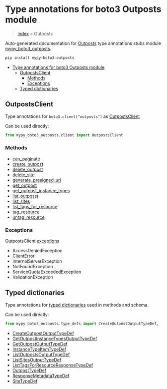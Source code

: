 # Type annotations for boto3 Outposts module

> [Index](..) > Outposts

Auto-generated documentation for
[Outposts](https://boto3.amazonaws.com/v1/documentation/api/1.17.77/reference/services/outposts.html#Outposts)
type annotations stubs module
[mypy_boto3_outposts](https://pypi.org/project/mypy-boto3-outposts/).

```bash
pip install mypy-boto3-outposts
```

- [Type annotations for boto3 Outposts module](#type-annotations-for-boto3-outposts-module)
  - [OutpostsClient](#outpostsclient)
    - [Methods](#methods)
    - [Exceptions](#exceptions)
  - [Typed dictionaries](#typed-dictionaries)

## OutpostsClient

Type annotations for `boto3.client("outposts")` as
[OutpostsClient](./client.md)

Can be used directly:

```python
from mypy_boto3_outposts.client import OutpostsClient
```

### Methods

- [can_paginate](./client.md#can_paginate)
- [create_outpost](./client.md#create_outpost)
- [delete_outpost](./client.md#delete_outpost)
- [delete_site](./client.md#delete_site)
- [generate_presigned_url](./client.md#generate_presigned_url)
- [get_outpost](./client.md#get_outpost)
- [get_outpost_instance_types](./client.md#get_outpost_instance_types)
- [list_outposts](./client.md#list_outposts)
- [list_sites](./client.md#list_sites)
- [list_tags_for_resource](./client.md#list_tags_for_resource)
- [tag_resource](./client.md#tag_resource)
- [untag_resource](./client.md#untag_resource)

### Exceptions

OutpostsClient [exceptions](./client.md#exceptions)

- AccessDeniedException
- ClientError
- InternalServerException
- NotFoundException
- ServiceQuotaExceededException
- ValidationException

## Typed dictionaries

Type annotations for [typed dictionaries](./type_defs.md) used in methods and
schema.

Can be used directly:

```python
from mypy_boto3_outposts.type_defs import CreateOutpostOutputTypeDef, ...
```

- [CreateOutpostOutputTypeDef](./type_defs.md#createoutpostoutputtypedef)
- [GetOutpostInstanceTypesOutputTypeDef](./type_defs.md#getoutpostinstancetypesoutputtypedef)
- [GetOutpostOutputTypeDef](./type_defs.md#getoutpostoutputtypedef)
- [InstanceTypeItemTypeDef](./type_defs.md#instancetypeitemtypedef)
- [ListOutpostsOutputTypeDef](./type_defs.md#listoutpostsoutputtypedef)
- [ListSitesOutputTypeDef](./type_defs.md#listsitesoutputtypedef)
- [ListTagsForResourceResponseTypeDef](./type_defs.md#listtagsforresourceresponsetypedef)
- [OutpostTypeDef](./type_defs.md#outposttypedef)
- [ResponseMetadataTypeDef](./type_defs.md#responsemetadatatypedef)
- [SiteTypeDef](./type_defs.md#sitetypedef)
